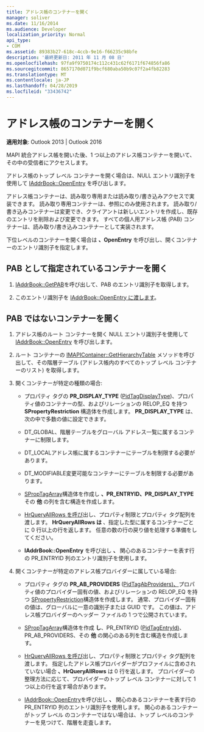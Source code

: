 ```yaml
---
title: アドレス帳のコンテナーを開く
manager: soliver
ms.date: 11/16/2014
ms.audience: Developer
localization_priority: Normal
api_type:
- COM
ms.assetid: 89383b27-618c-4ccb-9e16-f66235c98bfe
description: '最終更新日: 2011 年 11 月 08 日'
ms.openlocfilehash: 97fa9f9750174c112c431c62f6171f674856fa86
ms.sourcegitcommit: 8657170d071f9bcf680aba50b9c07f2a4fb82283
ms.translationtype: MT
ms.contentlocale: ja-JP
ms.lasthandoff: 04/28/2019
ms.locfileid: "33436742"
---
```

# <a name="opening-an-address-book-container"></a>アドレス帳のコンテナーを開く

**適用対象**: Outlook 2013 | Outlook 2016 
  
MAPI 統合アドレス帳を開いた後、1 つ以上のアドレス帳コンテナーを開いて、その中の受信者にアクセスします。
  
アドレス帳のトップ レベル コンテナーを開く場合は、NULL エントリ識別子を使用して [IAddrBook::OpenEntry](iaddrbook-openentry.md) を呼び出します。 
  
アドレス帳コンテナーは、読み取り専用または読み取り/書き込みアクセスで実装できます。 読み取り専用コンテナーは、参照にのみ使用されます。 読み取り/書き込みコンテナーは変更でき、クライアントは新しいエントリを作成し、既存のエントリを削除および変更できます。 すべての個人用アドレス帳 (PAB) コンテナーは、読み取り/書き込みコンテナーとして実装されます。 
  
下位レベルのコンテナーを開く場合は **、OpenEntry** を呼び出し、開くコンテナーのエントリ識別子を指定します。 
  
## <a name="open-the-container-designated-as-the-pab"></a>PAB として指定されているコンテナーを開く
  
1. [IAddrBook::GetPAB](iaddrbook-getpab.md)を呼び出して、PAB のエントリ識別子を取得します。 
    
2. このエントリ識別子を [IAddrBook::OpenEntry に渡します](iaddrbook-openentry.md)。
    
## <a name="open-a-container-that-is-not-the-pab"></a>PAB ではないコンテナーを開く
  
1. アドレス帳のルート コンテナーを開く NULL エントリ識別子を使用して [IAddrBook::OpenEntry](iaddrbook-openentry.md) を呼び出します。 
    
2. ルート コンテナーの [IMAPIContainer::GetHierarchyTable](imapicontainer-gethierarchytable.md) メソッドを呼び出して、その階層テーブル (アドレス帳内のすべてのトップ レベル コンテナーのリスト) を取得します。 
    
3. 開くコンテナーが特定の種類の場合:
    
   - プロパティ タグの **PR_DISPLAY_TYPE** ([PidTagDisplayType](pidtagdisplaytype-canonical-property.md))、プロパティ値のコンテナーの型、およびリレーションの RELOP_EQ を持つ **SPropertyRestriction** 構造体を作成します。 **PR_DISPLAY_TYPE** は、次の中で多数の値に設定できます。 
    
   - DT_GLOBAL、階層テーブルをグローバル アドレス一覧に属するコンテナーに制限します。
    
   - DT_LOCALアドレス帳に属するコンテナーにテーブルを制限する必要があります。
    
   - DT_MODIFIABLE変更可能なコンテナーにテーブルを制限する必要があります。
    
   - [SPropTagArray](sproptagarray.md)構造体を作成し **、PR_ENTRYID、PR_DISPLAY_TYPE** その **他** の列を含む構造を作成します。 
    
   - [HrQueryAllRows を呼び](hrqueryallrows.md)出し、プロパティ制限とプロパティ タグ配列を渡します。 **HrQueryAllRows は** 、指定した型に属するコンテナーごとに 0 行以上の行を返します。 任意の数の行の戻り値を処理する準備をしてください。 
    
   - **IAddrBook::OpenEntry** を呼び出し **、** 関心のあるコンテナーを表す行の PR_ENTRYID 列のエントリ識別子を使用します。 
    
4. 開くコンテナーが特定のアドレス帳プロバイダーに属している場合:
    
   - プロパティ タグの **PR_AB_PROVIDERS** ([PidTagAbProviders)、](pidtagabproviders-canonical-property.md)プロパティ値のプロバイダー固有の値、およびリレーションの RELOP_EQ を持つ [SPropertyRestriction](spropertyrestriction.md)構造体を作成します。 通常、プロバイダー固有の値は、グローバルに一意の識別子または GUID です。 この値は、アドレス帳プロバイダーのヘッダー ファイルの 1 つで公開されています。 
    
   - [SPropTagArray](sproptagarray.md)構造体を作成 **し**、PR_ENTRYID ([PidTagEntryId)](pidtagentryid-canonical-property.md)、PR_AB_PROVIDERS、その **他** の関心のある列を含む構造を作成します。 
    
   - [HrQueryAllRows を呼び](hrqueryallrows.md)出し、プロパティ制限とプロパティ タグ配列を渡します。 指定したアドレス帳プロバイダーがプロファイルに含めされていない場合 **、HrQueryAllRows** は 0 行を返します。 プロバイダーの整理方法に応じて、プロバイダーのトップ レベル コンテナーに対して 1 つ以上の行を返す場合があります。 
    
   - [IAddrBook::OpenEntry](iaddrbook-openentry.md)を呼び出し **、** 関心のあるコンテナーを表す行の PR_ENTRYID 列のエントリ識別子を使用します。 関心のあるコンテナーがトップ レベル のコンテナーではない場合は、トップ レベルのコンテナーを見つけて、階層を走査します。 
    

